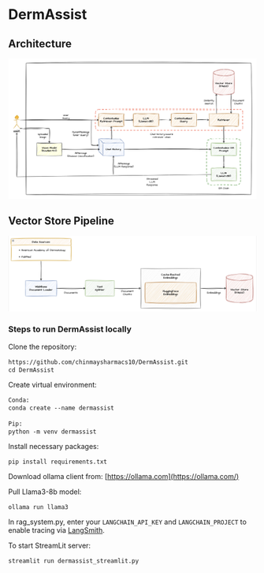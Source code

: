 # DermAssist

## Architecture
![DermAssist Architecture](./media/dermassist_arch.png)

## Vector Store Pipeline
![Vector_Store_Pipeline](./media/dermassist_data.png)

### Steps to run DermAssist locally

Clone the repository:
```commandline
https://github.com/chinmaysharmacs10/DermAssist.git
cd DermAssist
```

Create virtual environment:
```commandline
Conda:
conda create --name dermassist

Pip:
python -m venv dermassist
```

Install necessary packages:
```commandline
pip install requirements.txt
```

Download ollama client from: [https://ollama.com](https://ollama.com/)

Pull Llama3-8b model: 
```commandline
ollama run llama3
```

In rag_system.py, enter your `LANGCHAIN_API_KEY` and `LANGCHAIN_PROJECT` to enable tracing via [LangSmith](https://www.langchain.com/langsmith).

To start StreamLit server:
```commandline
streamlit run dermassist_streamlit.py
```